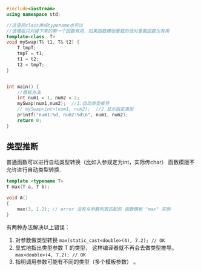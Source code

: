 ```cpp
#include<iostream>
using namespace std;

//这里把class换成typename也可以
//该模版只对接下来的第一个函数有用，如果函数模版重载的话对重载函数也有用
template<class  T> 
void mySwap(T& t1, T& t2) {
    T tmpT;
    tmpT = t1;
    t1 = t2;
    t2 = tmpT;
}


int main() {
    //模板方法 
    int num1 = 1, num2 = 2;
    mySwap(num1,num2);  //1.自动类型推导
    // mySwap<int>(num1, num2);  //2.显示指定类型
    printf("num1:%d, num2:%d\n", num1, num2);  
    return 0;
}
```

## 类型推断
普通函数可以进行自动类型转换（比如入参规定为int，实际传char）
函数模版不允许进行自动类型转换.
```cpp
template <typename T>
T max(T a, T b);

void A()
{
    max(3, 1.2); // error 没有与参数列表匹配的 函数模板 "max" 实例
}
```

有两种办法解决以上错误：
1. 对参数做类型转换
`max(static_cast<double>(4), 7.2); // OK`
2. 显式地指出类型参数 T 的类型， 这样编译器就不再会去做类型推导。
`max<double>(4, 7.2); // OK`
3. 指明调用参数可能有不同的类型（多个模板参数） 。
